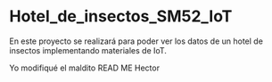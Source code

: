 # Hotel_de_insectos_SM52_IoT
En este proyecto se realizará para poder ver los datos de un hotel de insectos implementando materiales de IoT.

Yo modifiqué el maldito READ ME Hector
